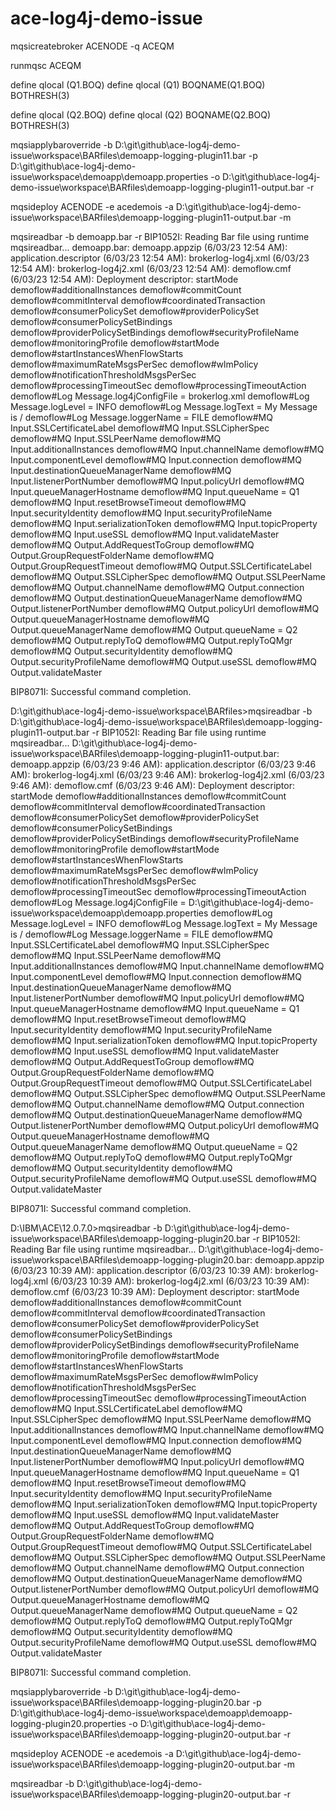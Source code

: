 # ace-log4j-demo-issue


mqsicreatebroker ACENODE -q ACEQM

runmqsc ACEQM

define qlocal (Q1.BOQ)
define qlocal (Q1) BOQNAME(Q1.BOQ) BOTHRESH(3)

define qlocal (Q2.BOQ)
define qlocal (Q2) BOQNAME(Q2.BOQ) BOTHRESH(3)


mqsiapplybaroverride -b D:\git\github\ace-log4j-demo-issue\workspace\BARfiles\demoapp-logging-plugin11.bar -p D:\git\github\ace-log4j-demo-issue\workspace\demoapp\demoapp.properties -o D:\git\github\ace-log4j-demo-issue\workspace\BARfiles\demoapp-logging-plugin11-output.bar -r

mqsideploy ACENODE -e acedemois -a D:\git\github\ace-log4j-demo-issue\workspace\BARfiles\demoapp-logging-plugin11-output.bar -m

mqsireadbar -b demoapp.bar -r
BIP1052I: Reading Bar file using runtime mqsireadbar...
demoapp.bar:
  demoapp.appzip (6/03/23 12:54 AM):
    application.descriptor (6/03/23 12:54 AM):
    brokerlog-log4j.xml (6/03/23 12:54 AM):
    brokerlog-log4j2.xml (6/03/23 12:54 AM):
    demoflow.cmf (6/03/23 12:54 AM):
    Deployment descriptor:
      startMode
      demoflow#additionalInstances
      demoflow#commitCount
      demoflow#commitInterval
      demoflow#coordinatedTransaction
      demoflow#consumerPolicySet
      demoflow#providerPolicySet
      demoflow#consumerPolicySetBindings
      demoflow#providerPolicySetBindings
      demoflow#securityProfileName
      demoflow#monitoringProfile
      demoflow#startMode
      demoflow#startInstancesWhenFlowStarts
      demoflow#maximumRateMsgsPerSec
      demoflow#wlmPolicy
      demoflow#notificationThresholdMsgsPerSec
      demoflow#processingTimeoutSec
      demoflow#processingTimeoutAction
      demoflow#Log Message.log4jConfigFile = brokerlog.xml
      demoflow#Log Message.logLevel = INFO
      demoflow#Log Message.logText = My Message is $/$
      demoflow#Log Message.loggerName = FILE
      demoflow#MQ Input.SSLCertificateLabel
      demoflow#MQ Input.SSLCipherSpec
      demoflow#MQ Input.SSLPeerName
      demoflow#MQ Input.additionalInstances
      demoflow#MQ Input.channelName
      demoflow#MQ Input.componentLevel
      demoflow#MQ Input.connection
      demoflow#MQ Input.destinationQueueManagerName
      demoflow#MQ Input.listenerPortNumber
      demoflow#MQ Input.policyUrl
      demoflow#MQ Input.queueManagerHostname
      demoflow#MQ Input.queueName = Q1
      demoflow#MQ Input.resetBrowseTimeout
      demoflow#MQ Input.securityIdentity
      demoflow#MQ Input.securityProfileName
      demoflow#MQ Input.serializationToken
      demoflow#MQ Input.topicProperty
      demoflow#MQ Input.useSSL
      demoflow#MQ Input.validateMaster
      demoflow#MQ Output.AddRequestToGroup
      demoflow#MQ Output.GroupRequestFolderName
      demoflow#MQ Output.GroupRequestTimeout
      demoflow#MQ Output.SSLCertificateLabel
      demoflow#MQ Output.SSLCipherSpec
      demoflow#MQ Output.SSLPeerName
      demoflow#MQ Output.channelName
      demoflow#MQ Output.connection
      demoflow#MQ Output.destinationQueueManagerName
      demoflow#MQ Output.listenerPortNumber
      demoflow#MQ Output.policyUrl
      demoflow#MQ Output.queueManagerHostname
      demoflow#MQ Output.queueManagerName
      demoflow#MQ Output.queueName = Q2
      demoflow#MQ Output.replyToQ
      demoflow#MQ Output.replyToQMgr
      demoflow#MQ Output.securityIdentity
      demoflow#MQ Output.securityProfileName
      demoflow#MQ Output.useSSL
      demoflow#MQ Output.validateMaster

BIP8071I: Successful command completion.

D:\git\github\ace-log4j-demo-issue\workspace\BARfiles>mqsireadbar -b D:\git\github\ace-log4j-demo-issue\workspace\BARfiles\demoapp-logging-plugin11-output.bar -r
BIP1052I: Reading Bar file using runtime mqsireadbar...
D:\git\github\ace-log4j-demo-issue\workspace\BARfiles\demoapp-logging-plugin11-output.bar:
  demoapp.appzip (6/03/23 9:46 AM):
    application.descriptor (6/03/23 9:46 AM):
    brokerlog-log4j.xml (6/03/23 9:46 AM):
    brokerlog-log4j2.xml (6/03/23 9:46 AM):
    demoflow.cmf (6/03/23 9:46 AM):
    Deployment descriptor:
      startMode
      demoflow#additionalInstances
      demoflow#commitCount
      demoflow#commitInterval
      demoflow#coordinatedTransaction
      demoflow#consumerPolicySet
      demoflow#providerPolicySet
      demoflow#consumerPolicySetBindings
      demoflow#providerPolicySetBindings
      demoflow#securityProfileName
      demoflow#monitoringProfile
      demoflow#startMode
      demoflow#startInstancesWhenFlowStarts
      demoflow#maximumRateMsgsPerSec
      demoflow#wlmPolicy
      demoflow#notificationThresholdMsgsPerSec
      demoflow#processingTimeoutSec
      demoflow#processingTimeoutAction
      demoflow#Log Message.log4jConfigFile = D:\git\github\ace-log4j-demo-issue\workspace\demoapp\demoapp.properties
      demoflow#Log Message.logLevel = INFO
      demoflow#Log Message.logText = My Message is $/$
      demoflow#Log Message.loggerName = FILE
      demoflow#MQ Input.SSLCertificateLabel
      demoflow#MQ Input.SSLCipherSpec
      demoflow#MQ Input.SSLPeerName
      demoflow#MQ Input.additionalInstances
      demoflow#MQ Input.channelName
      demoflow#MQ Input.componentLevel
      demoflow#MQ Input.connection
      demoflow#MQ Input.destinationQueueManagerName
      demoflow#MQ Input.listenerPortNumber
      demoflow#MQ Input.policyUrl
      demoflow#MQ Input.queueManagerHostname
      demoflow#MQ Input.queueName = Q1
      demoflow#MQ Input.resetBrowseTimeout
      demoflow#MQ Input.securityIdentity
      demoflow#MQ Input.securityProfileName
      demoflow#MQ Input.serializationToken
      demoflow#MQ Input.topicProperty
      demoflow#MQ Input.useSSL
      demoflow#MQ Input.validateMaster
      demoflow#MQ Output.AddRequestToGroup
      demoflow#MQ Output.GroupRequestFolderName
      demoflow#MQ Output.GroupRequestTimeout
      demoflow#MQ Output.SSLCertificateLabel
      demoflow#MQ Output.SSLCipherSpec
      demoflow#MQ Output.SSLPeerName
      demoflow#MQ Output.channelName
      demoflow#MQ Output.connection
      demoflow#MQ Output.destinationQueueManagerName
      demoflow#MQ Output.listenerPortNumber
      demoflow#MQ Output.policyUrl
      demoflow#MQ Output.queueManagerHostname
      demoflow#MQ Output.queueManagerName
      demoflow#MQ Output.queueName = Q2
      demoflow#MQ Output.replyToQ
      demoflow#MQ Output.replyToQMgr
      demoflow#MQ Output.securityIdentity
      demoflow#MQ Output.securityProfileName
      demoflow#MQ Output.useSSL
      demoflow#MQ Output.validateMaster

BIP8071I: Successful command completion.

D:\IBM\ACE\12.0.7.0>mqsireadbar -b D:\git\github\ace-log4j-demo-issue\workspace\BARfiles\demoapp-logging-plugin20.bar -r
BIP1052I: Reading Bar file using runtime mqsireadbar...
D:\git\github\ace-log4j-demo-issue\workspace\BARfiles\demoapp-logging-plugin20.bar:
  demoapp.appzip (6/03/23 10:39 AM):
    application.descriptor (6/03/23 10:39 AM):
    brokerlog-log4j.xml (6/03/23 10:39 AM):
    brokerlog-log4j2.xml (6/03/23 10:39 AM):
    demoflow.cmf (6/03/23 10:39 AM):
    Deployment descriptor:
      startMode
      demoflow#additionalInstances
      demoflow#commitCount
      demoflow#commitInterval
      demoflow#coordinatedTransaction
      demoflow#consumerPolicySet
      demoflow#providerPolicySet
      demoflow#consumerPolicySetBindings
      demoflow#providerPolicySetBindings
      demoflow#securityProfileName
      demoflow#monitoringProfile
      demoflow#startMode
      demoflow#startInstancesWhenFlowStarts
      demoflow#maximumRateMsgsPerSec
      demoflow#wlmPolicy
      demoflow#notificationThresholdMsgsPerSec
      demoflow#processingTimeoutSec
      demoflow#processingTimeoutAction
      demoflow#MQ Input.SSLCertificateLabel
      demoflow#MQ Input.SSLCipherSpec
      demoflow#MQ Input.SSLPeerName
      demoflow#MQ Input.additionalInstances
      demoflow#MQ Input.channelName
      demoflow#MQ Input.componentLevel
      demoflow#MQ Input.connection
      demoflow#MQ Input.destinationQueueManagerName
      demoflow#MQ Input.listenerPortNumber
      demoflow#MQ Input.policyUrl
      demoflow#MQ Input.queueManagerHostname
      demoflow#MQ Input.queueName = Q1
      demoflow#MQ Input.resetBrowseTimeout
      demoflow#MQ Input.securityIdentity
      demoflow#MQ Input.securityProfileName
      demoflow#MQ Input.serializationToken
      demoflow#MQ Input.topicProperty
      demoflow#MQ Input.useSSL
      demoflow#MQ Input.validateMaster
      demoflow#MQ Output.AddRequestToGroup
      demoflow#MQ Output.GroupRequestFolderName
      demoflow#MQ Output.GroupRequestTimeout
      demoflow#MQ Output.SSLCertificateLabel
      demoflow#MQ Output.SSLCipherSpec
      demoflow#MQ Output.SSLPeerName
      demoflow#MQ Output.channelName
      demoflow#MQ Output.connection
      demoflow#MQ Output.destinationQueueManagerName
      demoflow#MQ Output.listenerPortNumber
      demoflow#MQ Output.policyUrl
      demoflow#MQ Output.queueManagerHostname
      demoflow#MQ Output.queueManagerName
      demoflow#MQ Output.queueName = Q2
      demoflow#MQ Output.replyToQ
      demoflow#MQ Output.replyToQMgr
      demoflow#MQ Output.securityIdentity
      demoflow#MQ Output.securityProfileName
      demoflow#MQ Output.useSSL
      demoflow#MQ Output.validateMaster

BIP8071I: Successful command completion.


mqsiapplybaroverride -b D:\git\github\ace-log4j-demo-issue\workspace\BARfiles\demoapp-logging-plugin20.bar -p D:\git\github\ace-log4j-demo-issue\workspace\demoapp\demoapp-logging-plugin20.properties -o D:\git\github\ace-log4j-demo-issue\workspace\BARfiles\demoapp-logging-plugin20-output.bar -r

mqsideploy ACENODE -e acedemois -a D:\git\github\ace-log4j-demo-issue\workspace\BARfiles\demoapp-logging-plugin20-output.bar -m

mqsireadbar -b D:\git\github\ace-log4j-demo-issue\workspace\BARfiles\demoapp-logging-plugin20-output.bar -r